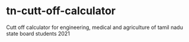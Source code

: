 # tn-cutt-off-calculator
Cutt off calculator for engineering, medical and agriculture of tamil nadu state board students 2021

